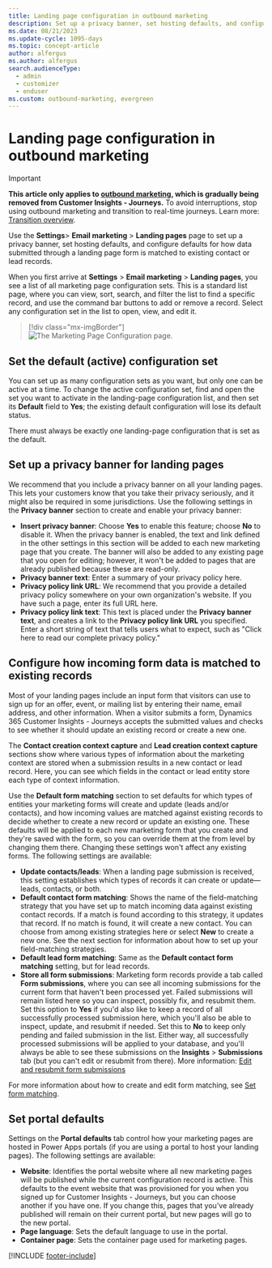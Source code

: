 ```yaml
---
title: Landing page configuration in outbound marketing
description: Set up a privacy banner, set hosting defaults, and configure defaults for how data submitted through a landing page form is matched to existing contact or lead records in outbound marketing.
ms.date: 08/21/2023
ms.update-cycle: 1095-days
ms.topic: concept-article
author: alfergus
ms.author: alfergus
search.audienceType: 
  - admin
  - customizer
  - enduser
ms.custom: outbound-marketing, evergreen
---
```


# Landing page configuration in outbound marketing

> [!IMPORTANT]
> **This article only applies to [outbound marketing](user-guide.md), which is gradually being removed from Customer Insights - Journeys.** To avoid interruptions, stop using outbound marketing and transition to real-time journeys. Learn more: [Transition overview](transition-overview.md).

Use the **Settings**> **Email marketing** > **Landing pages** page to set up a privacy banner, set hosting defaults, and configure defaults for how data submitted through a landing page form is matched to existing contact or lead records.

When you first arrive at **Settings** > **Email marketing** > **Landing pages**, you see a list of all marketing page configuration sets. This is a standard list page, where you can view, sort, search, and filter the list to find a specific record, and use the command bar buttons to add or remove a record. Select any configuration set in the list to open, view, and edit it.

> [!div class="mx-imgBorder"]
> ![The Marketing Page Configuration page.](media/marketing-page-config2.png)

## Set the default (active) configuration set

You can set up as many configuration sets as you want, but only one can be active at a time. To change the active configuration set, find and open the set you want to activate in the landing-page configuration list, and then set its **Default** field to **Yes**; the existing default configuration will lose its default status.

There must always be exactly one landing-page configuration that is set as the default.

## Set up a privacy banner for landing pages

We recommend that you include a privacy banner on all your landing pages. This lets your customers know that you take their privacy seriously, and it might also be required in some jurisdictions. Use the following settings in the **Privacy banner** section to create and enable your privacy banner:

- **Insert privacy banner**: Choose **Yes** to enable this feature; choose **No** to disable it. When the privacy banner is enabled, the text and link defined in the other settings in this section will be added to each new marketing page that you create. The banner will also be added to any existing page that you open for editing; however, it won't be added to pages that are already published because these are read-only.
- **Privacy banner text**: Enter a summary of your privacy policy here.
- **Privacy policy link URL**: We recommend that you provide a detailed privacy policy somewhere on your own organization's website. If you have such a page, enter its full URL here.
- **Privacy policy link text**: This text is placed under the **Privacy banner text**, and creates a link to the **Privacy policy link URL** you specified. Enter a short string of text that tells users what to expect, such as "Click here to read our complete privacy policy."

## Configure how incoming form data is matched to existing records

Most of your landing pages include an input form that visitors can use to sign up for an offer, event, or mailing list by entering their name, email address, and other information. When a visitor submits a form, Dynamics 365 Customer Insights - Journeys accepts the submitted values and checks to see whether it should update an existing record or create a new one.

The **Contact creation context capture** and **Lead creation context capture** sections show where various types of information about the marketing context are stored when a submission results in a new contact or lead record. Here, you can see which fields in the contact or lead entity store each type of context information.

Use the **Default form matching** section to set defaults for which types of entities your marketing forms will create and update (leads and/or contacts), and how incoming values are matched against existing records to decide whether to create a new record or update an existing one. These defaults will be applied to each new marketing form that you create and they're saved with the form, so you can override them at the from level by changing them there. Changing these settings won't affect any existing forms. The following settings are available:

- **Update contacts/leads**: When a landing page submission is received, this setting establishes which types of records it can create or update&mdash;leads, contacts, or both.
- **Default contact form matching**: Shows the name of the field-matching strategy that you have set up to match incoming data against existing contact records. If a match is found according to this strategy, it updates that record. If no match is found, it will create a new contact. You can choose from among existing strategies here or select **New** to create a new one. See the next section for information about how to set up your field-matching strategies.
- **Default lead form matching**: Same as the **Default contact form matching** setting, but for lead records.
- **Store all form submissions**: Marketing form records  provide a tab called **Form submissions**, where you can see all incoming submissions for the current form that haven't been processed yet. Failed submissions will remain listed here so you can inspect,  possibly fix, and resubmit them. Set this option to **Yes** if you'd also like to keep a record of all successfully processed submission here, which you'll also be able to inspect, update, and resubmit if needed. Set this to **No** to keep only pending and failed submission in the list. Either way, all successfully processed submissions will be applied to your database, and you'll always be able to see these submissions on the **Insights** > **Submissions** tab (but you can't edit or resubmit from there). More information: [Edit and resubmit form submissions](failed-submissions.md)

For more information about how to create and edit form matching, see [Set form matching](mkt-settings-matching.md).

## Set portal defaults

Settings on the **Portal defaults** tab control how your marketing pages are hosted in Power Apps portals (if you are using a portal to host your landing pages). The following settings are available:

- **Website**: Identifies the portal website where all new marketing pages will be published while the current configuration record is active. This defaults to the event website that was provisioned for you when you signed up for Customer Insights - Journeys, but you can choose another if you have one. If you change this, pages that you've already published will remain on their current portal, but new pages will go to the new portal.
- **Page language**: Sets the default language to use in the portal.
- **Container page**: Sets the container page used for marketing pages.

[!INCLUDE [footer-include](./includes/footer-banner.md)]
